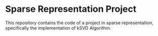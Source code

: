 # Sparse Representation Project
This repository contains the code of a project in sparse representation, specifically the implementation of kSVD Algorithm.
